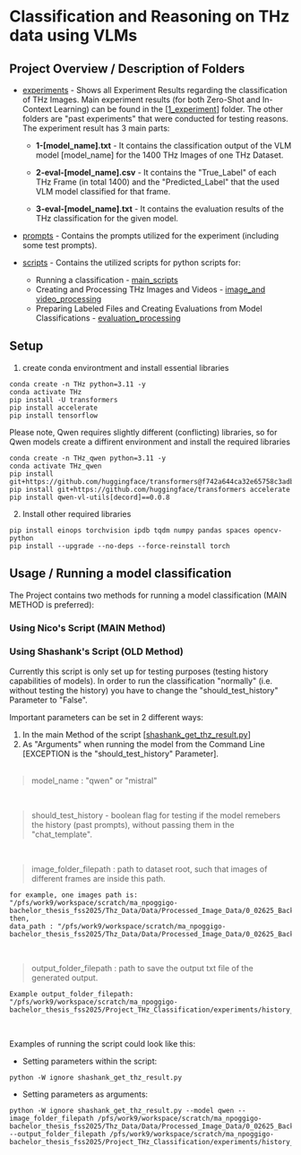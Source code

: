 # Classification and Reasoning on THz data using VLMs

## Project Overview / Description of Folders
* [experiments](https://github.com/Nicolas-Poggi/Project_THz_Classification/tree/main/experiments) - Shows all Experiment Results regarding the classification of THz Images. Main experiment results (for both Zero-Shot and In-Context Learning) can be found in the [[1_experiment](https://github.com/Nicolas-Poggi/Project_THz_Classification/tree/main/experiments/1_experiment)] folder. The other folders are "past experiments" that were conducted for testing reasons. The experiment result has 3 main parts:
  * **1-[model_name].txt** - It contains the classification output of the VLM model [model_name] for the 1400 THz Images of one THz Dataset.

  * **2-eval-[model_name].csv** - It  contains the "True_Label" of each THz Frame (in total 1400) and the "Predicted_Label" that the used VLM model classified for that frame.

  * **3-eval-[model_name].txt** - It contains the evaluation results of the THz classification for the given model.  

* [prompts](https://github.com/Nicolas-Poggi/Project_THz_Classification/tree/main/prompts) - Contains the prompts utilized for the experiment (including some test prompts).
  
* [scripts](https://github.com/Nicolas-Poggi/Project_THz_Classification/tree/main/scripts) - Contains the utilized scripts for python scripts for:
  * Running a classification - [main_scripts](https://github.com/Nicolas-Poggi/Project_THz_Classification/tree/main/scripts/main_scripts)
  * Creating and Processing THz Images and Videos - [image_and video_processing](https://github.com/Nicolas-Poggi/Project_THz_Classification/tree/main/scripts/image_and_video_processing)
  * Preparing Labeled Files and Creating Evaluations from Model Classifications  - [evaluation_processing](https://github.com/Nicolas-Poggi/Project_THz_Classification/tree/main/scripts/evaluation_processing)


## Setup

1. create conda environtment and install essential libraries

```
conda create -n THz python=3.11 -y
conda activate THz
pip install -U transformers
pip install accelerate
pip install tensorflow
```

Please note, Qwen requires slightly different (conflicting) libraries, so for Qwen models create a diffirent environment and install the required libraries

```
conda create -n THz_qwen python=3.11 -y
conda activate THz_qwen
pip install git+https://github.com/huggingface/transformers@f742a644ca32e65758c3adb36225aef1731bd2a8
pip install git+https://github.com/huggingface/transformers accelerate
pip install qwen-vl-utils[decord]==0.0.8
```

2. Install other required libraries

```
pip install einops torchvision ipdb tqdm numpy pandas spaces opencv-python
pip install --upgrade --no-deps --force-reinstall torch
```


## Usage / Running a model classification
The Project contains two methods for running a model classification (MAIN METHOD is preferred):

### Using Nico's Script (MAIN Method)


### Using Shashank's Script (OLD Method) 

Currently this script is only set up for testing purposes (testing history capabilities of models). In order to run the classification "normally" (i.e. without testing the history) you have to change the "should_test_history" Parameter to "False". 

Important parameters can be set in 2 different ways:
1. In the main Method of the script [[shashank_get_thz_result.py](https://github.com/Nicolas-Poggi/Project_THz_Classification/blob/main/scripts/main_scripts/shashank_get_thz_result.py)]
2. As "Arguments" when running the model from the Command Line [EXCEPTION is the "should_test_history" Parameter].
<br><br>

> model_name : "qwen" or "mistral"
<br>

> should_test_history - boolean flag for testing if the model remebers the history (past prompts), without passing them in the "chat_template". 
<br>

> image_folder_filepath : path to dataset root, such that images of different frames are inside this path.
```
for example, one images path is: "/pfs/work9/workspace/scratch/ma_npoggigo-bachelor_thesis_fss2025/Thz_Data/Data/Processed_Image_Data/0_02625_Backside_Softmax/depth_image_layer_0001.png"
then,
data_path : "/pfs/work9/workspace/scratch/ma_npoggigo-bachelor_thesis_fss2025/Thz_Data/Data/Processed_Image_Data/0_02625_Backside_Softmax/"
```
<br>

> output_folder_filepath : path to save the output txt file of the generated output.
```
Example output_folder_filepath: "/pfs/work9/workspace/scratch/ma_npoggigo-bachelor_thesis_fss2025/Project_THz_Classification/experiments/history_test/shashank_results"
```
<br>

Examples of running the script could look like this:
* Setting parameters within the script:
```
python -W ignore shashank_get_thz_result.py
```

* Setting parameters as arguments:
```
python -W ignore shashank_get_thz_result.py --model qwen --image_folder_filepath /pfs/work9/workspace/scratch/ma_npoggigo-bachelor_thesis_fss2025/Thz_Data/Data/Processed_Image_Data/0_02625_Backside_Softmax/ --output_folder_filepath /pfs/work9/workspace/scratch/ma_npoggigo-bachelor_thesis_fss2025/Project_THz_Classification/experiments/history_test/shashank_results
```
